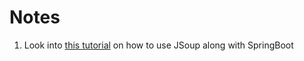 # Notes


1. Look into [this tutorial](http://scrumbucket.org/tutorials/neo4j-site-crawler/) on how to use JSoup along with SpringBoot 
